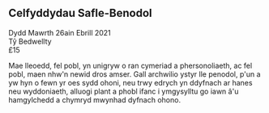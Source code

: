 ## Celfyddydau Safle-Benodol

Dydd Mawrth 26ain Ebrill 2021<br />Tŷ Bedwellty<br />£15

Mae lleoedd, fel pobl, yn unigryw o ran cymeriad a phersonoliaeth, ac fel pobl, maen nhw'n newid dros amser. Gall archwilio ystyr lle penodol, p'un a yw hyn o fewn yr oes sydd ohoni, neu trwy edrych yn ddyfnach ar hanes neu wyddoniaeth, alluogi plant a phobl ifanc i ymgysylltu go iawn â'u hamgylchedd a chymryd mwynhad dyfnach ohono.